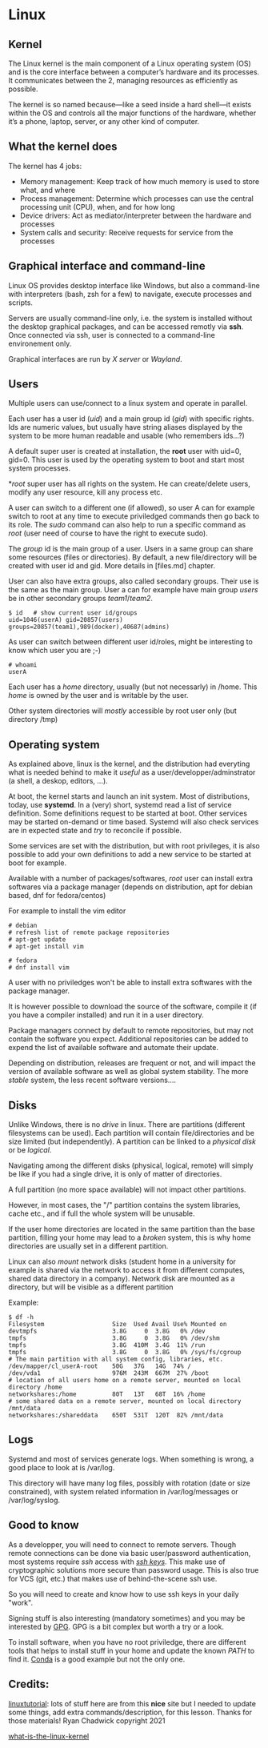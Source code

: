 # Linux

## Kernel

The Linux kernel is the main component of a Linux operating system (OS) and is the core interface between a computer’s hardware and its processes. It communicates between the 2, managing resources as efficiently as possible.

The kernel is so named because—like a seed inside a hard shell—it exists within the OS and controls all the major functions of the hardware, whether it’s a phone, laptop, server, or any other kind of computer.

## What the kernel does

The kernel has 4 jobs:

* Memory management: Keep track of how much memory is used to store what, and where
* Process management: Determine which processes can use the central processing unit (CPU), when, and for how long
* Device drivers: Act as mediator/interpreter between the hardware and processes
* System calls and security: Receive requests for service from the processes

## Graphical interface and command-line

Linux OS provides desktop interface like Windows, but also a command-line with interpreters
(bash, zsh for a few) to navigate, execute processes and scripts.

Servers are usually command-line only, i.e. the system is installed without the desktop graphical
packages, and can be accessed remotly via **ssh**. Once connected via ssh, user is connected
to a command-line environement only.

Graphical interfaces are run by *X server* or *Wayland*.

## Users

Multiple users can use/connect to a linux system and operate in parallel.

Each user has a user id (*uid*) and a main group id (*gid*) with specific rights.
Ids are numeric values, but usually have string aliases displayed by the system to be
more human readable and usable (who remembers ids...?)

A default super user is created at installation, the **root** user with uid=0, gid=0.
This user is used by the operating system to boot and start most system processes.

**root* super user has all rights on the system. He can create/delete users, modify any user resource, kill any process etc.

A user can switch to a different one (if allowed), so user A can for example switch to root at
any time to execute priviledged commands then go back to its role. The *sudo* command can also
help to run a specific command as *root* (user need of course to have the right to execute sudo).

The *group* id is the main group of a user. Users in a same group can share some resources
(files or directories). By default, a new file/directory will be created with user id and gid.
More details in [files.md] chapter.

User can also have extra groups, also called secondary groups. Their use is the same as the main group.
User a can for example have main group *users* be in other secondary groups *team1*/*team2*.

    $ id   # show current user id/groups
    uid=1046(userA) gid=20857(users) groups=20857(team1),989(docker),40687(admins)

As user can switch between different user id/roles, might be interesting to know which user you are ;-)

    # whoami
    userA

Each user has a *home* directory, usually (but not necessarly) in /home. This *home* is owned
by the user and is writable by the user.

Other system directories will *mostly* accessible by root user only (but directory /tmp)

## Operating system

As explained above, linux is the kernel, and the distribution had everyting what is needed behind
to make it *useful* as a user/developper/adminstrator (a shell, a deskop, editors, ...).

At boot, the kernel starts and launch an init system. Most of distributions, today, use **systemd**.
In a (very) short, systemd read a list of service definition. Some definitions request to be started
at boot. Other services may be started on-demand or time based.
Systemd will also check services are in expected state and *try* to reconcile if possible.

Some services are set with the distribution, but with root privileges, it is also possible to add
your own definitions to add a new service to be started at boot for example.

Available with a number of packages/softwares, *root* user can install extra softwares via a
package manager (depends on distribution, apt for debian based, dnf for fedora/centos)

For example to install the vim editor

    # debian
    # refresh list of remote package repositories
    # apt-get update
    # apt-get install vim

    # fedora
    # dnf install vim

A user with no priviledges won't be able to install extra softwares with the package manager.

It is however possible to download the source of the software, compile it (if you have a compiler
installed) and run it in a user directory.

Package managers connect by default to remote repositories, but may not contain the software you
expect. Additional repositories can be added to expend the list of available software and
automate their update.

Depending on distribution, releases are frequent or not, and will impact the version of available
software as well as global system stability. The more *stable* system, the less recent software
versions....

## Disks

Unlike Windows, there is no *drive* in linux.
There are partitions (different filesystems can be used). Each partition will contain file/directories
and be size limited (but independently). A partition can be linked to a *physical disk* or be *logical*.

Navigating among the different disks (physical, logical, remote) will simply be like if you had
a single drive, it is only of matter of directories.

A full partition (no more space available) will not impact other partitions.

However, in most cases, the "/" partition contains the system libraries, cache etc., and if full
the whole system will be unusable.

If the user home directories are located in the same partition than the base partition, filling your
home may lead to a *broken* system, this is why home directories are usually set in a different partition.

Linux can also *mount* network disks (student home in a university for example is shared via the network
to access it from different computes, shared data directory in a company).
Network disk are mounted as a directory, but will be visible as a different partition

Example:

    $ df -h
    Filesystem                   Size  Used Avail Use% Mounted on
    devtmpfs                     3.8G     0  3.8G   0% /dev
    tmpfs                        3.8G     0  3.8G   0% /dev/shm
    tmpfs                        3.8G  410M  3.4G  11% /run
    tmpfs                        3.8G     0  3.8G   0% /sys/fs/cgroup
    # The main partition with all system config, libraries, etc.
    /dev/mapper/cl_userA-root    50G   37G   14G  74% /
    /dev/vda1                    976M  243M  667M  27% /boot
    # location of all users home on a remote server, mounted on local directory /home
    networkshares:/home          80T   13T   68T  16% /home
    # some shared data on a remote server, mounted on local directory /mnt/data
    networkshares:/shareddata    650T  531T  120T  82% /mnt/data

## Logs

Systemd and most of services generate logs. When something is wrong, a good place to look at is
/var/log.

This directory will have many log files, possibly with rotation (date or size constrained), with
system related information in /var/log/messages or /var/log/syslog.

## Good to know

As a developper, you will need to connect to remote servers. Though remote connections can be
done via basic user/password authentication, most systems require *ssh* access with [*ssh keys*](ssh.md).
This make use of cryptographic solutions more secure than password usage.
This is also true for VCS (git, etc.) that makes use of behind-the-scene ssh use.

So you will need to create and know how to use ssh keys in your daily "work".

Signing stuff is also interesting (mandatory sometimes) and you may be interested by [GPG](https://gnupg.org/). GPG is a bit complex but worth a try or a look.

To install software, when you have no root priviledge, there are different tools that helps to
install stuff in your home and update the known *PATH* to find it.
[Conda](https://docs.conda.io/en/latest/) is a good example but not the only one.


## Credits:

[linuxtutorial](https://ryanstutorials.net/linuxtutorial/commandline.php): lots of stuff here are from this **nice** site but I needed to update some things, add extra commands/description, for this lesson. Thanks for those materials! Ryan Chadwick copyright 2021 

[what-is-the-linux-kernel](https://www.redhat.com/en/topics/linux/what-is-the-linux-kernel)